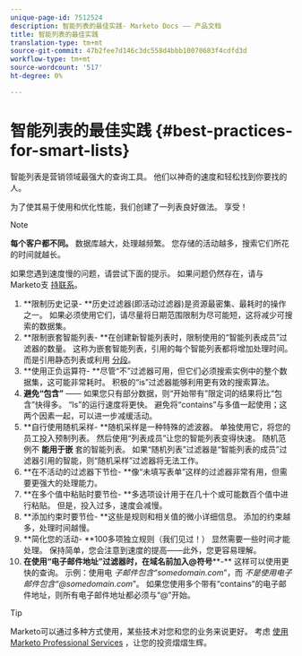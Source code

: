 ```yaml
---
unique-page-id: 7512524
description: 智能列表的最佳实践- Marketo Docs —— 产品文档
title: 智能列表的最佳实践
translation-type: tm+mt
source-git-commit: 47b2fee7d146c3dc558d4bbb10070683f4cdfd3d
workflow-type: tm+mt
source-wordcount: '517'
ht-degree: 0%

---
```



# 智能列表的最佳实践 {#best-practices-for-smart-lists}

智能列表是营销领域最强大的查询工具。 他们以神奇的速度和轻松找到你要找的人。

为了使其易于使用和优化性能，我们创建了一列表良好做法。 享受！

>[!NOTE]
>
>**每个客户都不同。** 数据库越大，处理越频繁。 您存储的活动越多，搜索它们所花的时间就越长。
>
>如果您遇到速度慢的问题，请尝试下面的提示。 如果问题仍然存在，请与Marketo支 [持联系](http://support.marketo.com)。

1. **限制历史记录- **历史过滤器(即活动过滤器)是资源最密集、最耗时的操作之一。 如果必须使用它们，请尽量将日期范围限制为尽可能短，这将减少可搜索的数据集。
1. **限制嵌套智能列表- **在创建新智能列表时，限制使用的“智能列表成员”过滤器的数量。 这称为嵌套智能列表，引用的每个智能列表都将增加处理时间。 而是引用静态列表或利用 [分段](../../../../product-docs/personalization/segmentation-and-snippets/segmentation/create-a-segmentation.md)。
1. **使用正负运算符- **尽管“不”过滤器可用，但它们必须搜索实例中的整个数据集，这可能非常耗时。 积极的“is”过滤器能够利用更有效的搜索算法。
1. **避免“包含”** —— 如果您只有部分数据，则“开始带有”限定词的结果将比“包含”快得多。 “Is”的运行速度将更快。 避免将“contains”与多值一起使用；这两个因素一起，可以进一步减缓活动。
1. **自行使用随机采样- **随机采样是一种特殊的滤波器。 单独使用它，将您的员工投入预制列表。 然后使用“列表成员”让您的智能列表变得快速。 随机范例不 **能用于嵌** 套的智能列表。 如果“随机列表”过滤器是“智能列表的成员”过滤器引用的智能，则“随机采样”过滤器将无法工作。
1. **在不活动的过滤器下节俭- **像“未填写表单”这样的过滤器非常有用，但需要更强大的处理能力。
1. **在多个值中粘贴时要节俭- **多选项设计用于在几十个或可能数百个值中进行粘贴。 但是，投入过多，速度会减慢。
1. **添加约束时要节俭- **这些是规则和相关值的微小详细信息。 添加的约束越多，处理时间越慢。
1. **简化您的活动- **100多项独立规则（我们见过！） 显然需要一些时间才能处理。 保持简单，您会注意到速度的提高——此外，您更容易理解。
1. **在使用“电子邮件地址”过滤器时，在域名前加入@符号****-** 这样可以使用更快的查询。 示例：使用电 *子邮件包含“somedomain.com*”，而 *不是使用电子邮件包含“@somedomain.com*”。 如果您使用多个带有“contains”的电子邮件地址，则所有电子邮件地址都必须与“@”开始。

>[!TIP]
>
>Marketo可以通过多种方式使用，某些技术对您和您的业务来说更好。 考虑 [使用Marketo Professional Services](http://pages2.marketo.com/72-hour-survival-guide.html) ，让您的投资熠熠生辉。

